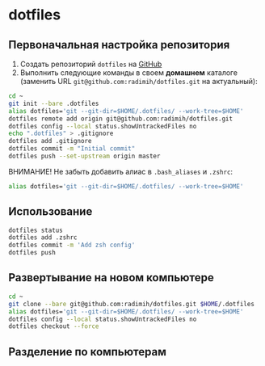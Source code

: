# dotfiles

## Первоначальная настройка репозитория

1. Создать репозиторий `dotfiles` на [GitHub](https://github.com)
1. Выполнить следующие команды в своем **домашнем** каталоге (заменить URL `git@github.com:radimih/dotfiles.git` на актуальный):
```bash
cd ~
git init --bare .dotfiles
alias dotfiles='git --git-dir=$HOME/.dotfiles/ --work-tree=$HOME'
dotfiles remote add origin git@github.com:radimih/dotfiles.git
dotfiles config --local status.showUntrackedFiles no
echo ".dotfiles" > .gitignore
dotfiles add .gitignore
dotfiles commit -m "Initial commit"
dotfiles push --set-upstream origin master
```
ВНИМАНИЕ! Не забыть добавить алиас в `.bash_aliases` и `.zshrc`:
```bash
alias dotfiles='git --git-dir=$HOME/.dotfiles/ --work-tree=$HOME'
```

## Использование

```bash
dotfiles status
dotfiles add .zshrc
dotfiles commit -m 'Add zsh config'
dotfiles push
```

## Развертывание на новом компьютере

```bash
cd ~
git clone --bare git@github.com:radimih/dotfiles.git $HOME/.dotfiles
alias dotfiles='git --git-dir=$HOME/.dotfiles/ --work-tree=$HOME'
dotfiles config --local status.showUntrackedFiles no
dotfiles checkout --force
```

## Разделение по компьютерам
